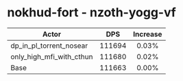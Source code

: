 # nokhud-fort - nzoth-yogg-vf
| Actor | DPS | Increase |
|---|:---:|:---:|
|dp_in_pl_torrent_nosear|111694|0.03%|
|only_high_mfi_with_cthun|111680|0.02%|
|Base|111663|0.00%|
